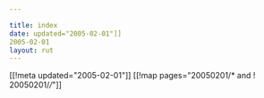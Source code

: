 ```yaml
---

title: index
date: updated="2005-02-01"]]
2005-02-01
layout: rut
---
```


[[!meta updated="2005-02-01"]]
[[!map pages="20050201/* and ! 20050201/*/*"]]
